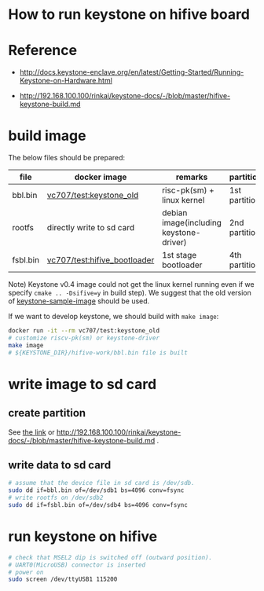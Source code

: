 # How to run keystone on hifive board

# Reference

+ http://docs.keystone-enclave.org/en/latest/Getting-Started/Running-Keystone-on-Hardware.html

+ http://192.168.100.100/rinkai/keystone-docs/-/blob/master/hifive-keystone-build.md

# build image

The below files should be prepared:

|file|docker image|remarks|partition|
|---|---|---|---|
|bbl.bin|[vc707/test:keystone_old](http://192.168.100.100/rinkai/dockerfiles/-/blob/master/keystone/old/Dockerfile)|risc-pk(sm) + linux kernel|1st partition|
|rootfs|directly write to sd card|debian image(including keystone-driver)|2nd partition|
|fsbl.bin|[vc707/test:hifive_bootloader](http://192.168.100.100/rinkai/dockerfiles/-/blob/master/riscv_toolchain_qemu/hifive_bootloader/Dockerfile)|1st stage bootloader|4th partition|

Note) Keystone v0.4 image could not get the linux kernel running even if we specify `cmake .. -Dsifive=y` in build step). We suggest that the old version of [keystone-sample-image](http://docs.keystone-enclave.org/en/latest/Getting-Started/Running-Keystone-with-QEMU.html) should be used.

If we want to develop keystone, we should build with `make image`:

```sh
docker run -it --rm vc707/test:keystone_old
# customize riscv-pk(sm) or keystone-driver
make image
# ${KEYSTONE_DIR}/hifive-work/bbl.bin file is built
```

# write image to sd card

## create partition

See [the link](http://docs.keystone-enclave.org/en/latest/Getting-Started/Running-Keystone-on-Hardware.html) or http://192.168.100.100/rinkai/keystone-docs/-/blob/master/hifive-keystone-build.md .

## write data to sd card

```sh
# assume that the device file in sd card is /dev/sdb.
sudo dd if=bbl.bin of=/dev/sdb1 bs=4096 conv=fsync
# write rootfs on /dev/sdb2
sudo dd if=fsbl.bin of=/dev/sdb4 bs=4096 conv=fsync
```

# run keystone on hifive

```sh
# check that MSEL2 dip is switched off (outward position).
# UART0(MicroUSB) connector is inserted
# power on
sudo screen /dev/ttyUSB1 115200
```
